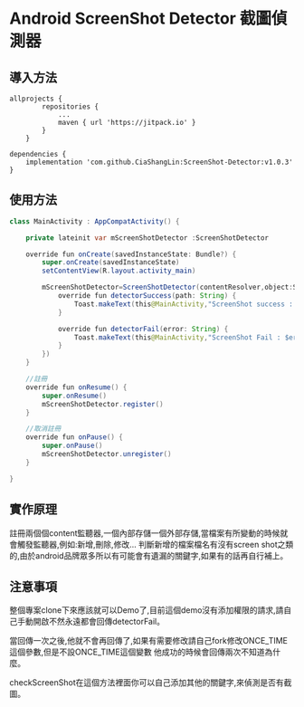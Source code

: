 # Android ScreenShot Detector 截圖偵測器

## 導入方法
```
allprojects {
		repositories {
			...
			maven { url 'https://jitpack.io' }
		}
	}
```

```
dependencies {
	implementation 'com.github.CiaShangLin:ScreenShot-Detector:v1.0.3'
}
```

## 使用方法
```java
class MainActivity : AppCompatActivity() {

    private lateinit var mScreenShotDetector :ScreenShotDetector

    override fun onCreate(savedInstanceState: Bundle?) {
        super.onCreate(savedInstanceState)
        setContentView(R.layout.activity_main)

        mScreenShotDetector=ScreenShotDetector(contentResolver,object:ScreenShotDetector.DetectorCallback{
            override fun detectorSuccess(path: String) {
                Toast.makeText(this@MainActivity,"ScreenShot success : $path",Toast.LENGTH_SHORT).show()
            }

            override fun detectorFail(error: String) {
                Toast.makeText(this@MainActivity,"ScreenShot Fail : $error",Toast.LENGTH_SHORT).show()
            }
        })
    }

    //註冊
    override fun onResume() {
        super.onResume()
        mScreenShotDetector.register()
    }

    //取消註冊
    override fun onPause() {
        super.onPause()
        mScreenShotDetector.unregister()
    }

}
```

## 實作原理
註冊兩個個content監聽器,一個內部存儲一個外部存儲,當檔案有所變動的時候就會觸發監聽器,例如:新增,刪除,修改...
判斷新增的檔案檔名有沒有screen shot之類的,由於android品牌眾多所以有可能會有遺漏的關鍵字,如果有的話再自行補上。


## 注意事項
整個專案clone下來應該就可以Demo了,目前這個demo沒有添加權限的請求,請自己手動開啟不然永遠都會回傳detectorFail。

當回傳一次之後,他就不會再回傳了,如果有需要修改請自己fork修改ONCE_TIME這個參數,但是不設ONCE_TIME這個變數
他成功的時候會回傳兩次不知道為什麼。

checkScreenShot在這個方法裡面你可以自己添加其他的關鍵字,來偵測是否有截圖。




